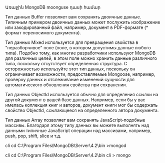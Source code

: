 Առաջին MongoDB moonguse դասի համար

Тип данных Buffer позволяет вам сохранять двоичные данные. Типичным примером двоичных данных может послужить изображение или закодированный файл, например, документ в PDF-формате (* формат переносимого документа).

Тип данных Mixed используется для превращения свойства в "неразборчивое" поле (поле, в котором допустимы данные любого типа). Подобно тому, как многие разработчики используют MongoDB для различных целей, в этом поле можно хранить данные различного типа, поскольку отсутствует определенная структура. С осторожностью используйте этот тип данных, поскольку он ограничивает возможности, предоставляемые Mongoose, например, проверку данных и отслеживание изменений сущности для автоматического обновления свойства при сохранении.

Тип данных ObjectId используется обычно для определения ссылки на другой документ в вашей базе данных. Например, если бы у вас имелась коллекция книг и авторов, документ книги мог бы содержать свойство ObjectId, ссылающееся на определенного автора документа.

Тип данных Array позволяет вам сохранять JavaScript-подобные массивы. Благодаря этому типу данных вы можете выполнять над данными типичные JavaScript операции над массивами, например, push, pop, shift, slice и т.д.

cli cd C:\Program Files\MongoDB\Server\4.2\bin
		>mongod

cli cd C:\Program Files\MongoDB\Server\4.2\bin
cli  > mongo
